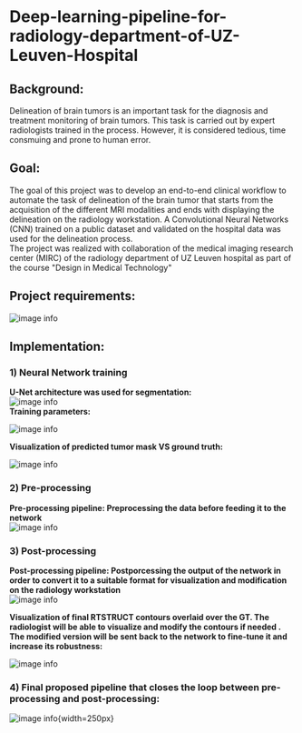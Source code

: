 # Deep-learning-pipeline-for-radiology-department-of-UZ-Leuven-Hospital
## Background:
Delineation of brain tumors is an important task for the diagnosis and treatment monitoring of brain tumors. This task is carried out by expert radiologists trained in the process. However, it is considered tedious, time consmuing and prone to human error.
## Goal:
  The goal of this project was to develop an end-to-end clinical workflow to automate the task of delineation of the brain tumor that starts from the acquisition of the different MRI modalities and ends with displaying the delineation on the radiology workstation. A Convolutional Neural Networks (CNN) trained on a public dataset and validated on the hospital data was used for the delineation process.  
    The project was realized with collaboration of the medical imaging research center (MIRC) of the radiology department of UZ Leuven hospital as part of the course "Design in Medical Technology"
    
## Project requirements:
  
  ![image info](./figures/requirements.PNG)

## Implementation:  
  ### 1) Neural Network training
  **U-Net architecture was used for segmentation:**    
    ![image info](./figures/U_Net.gif)  
  **Training parameters:**  
    
  ![image info](./figures/NN_param.PNG)
  
  **Visualization of predicted tumor mask VS ground truth:**  
    
  
  ![image info](./figures/NN_results.PNG)
  
  ### 2) Pre-processing  
   **Pre-processing pipeline: Preprocessing the data before feeding it to the network**  
   ![image info](./figures/Pre_processing.PNG)
   
  ### 3) Post-processing  
  **Post-processing pipeline: Postporcessing the output of the network in order to convert it to a suitable format for visualization and modification on
  the radiology workstation**  
   ![image info](./figures/post_processing.PNG)
   
   **Visualization of final RTSTRUCT contours overlaid over the GT. The radiologist will be able to visualize and modify the contours if needed
   . The modified version will be sent back to the network to fine-tune it and increase its robustness:**  
   
   ![image info](./figures/RT_STRUCT_contour.PNG)
   
   ### 4) Final proposed pipeline that closes the loop between pre-processing and post-processing:  
   
   ![image info](./figures/Pipline.PNG){width=250px}
   
   
   
  


